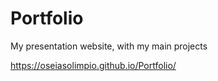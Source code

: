 # Portfolio
My presentation website, with my main projects

https://oseiasolimpio.github.io/Portfolio/
